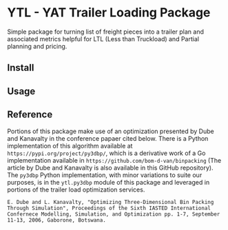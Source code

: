 # YTL - YAT Trailer Loading Package

Simple package for turning list of freight pieces into a trailer plan and
associated metrics helpful for LTL (Less than Truckload) and Partial planning 
and pricing.


## Install

## Usage

## Reference

Portions of this package make use of an optimization presented by Dube and Kanavalty in the conference papaer cited below.  There is a Python implementation of this algorithm available at `https://pypi.org/project/py3dbp/`, which is a derivative work of a Go implementation available in `https://github.com/bom-d-van/binpacking` (The article by Dube and Kanavalty is also available in this GitHub repository).  The `py3dbp` Python implementation, with minor variations to suite our purposes, is in the `ytl.py3dbp` module of this package and leveraged in portions of the trailer load optimization services.

```
E. Dube and L. Kanavalty, "Optimizing Three-Dimensional Bin Packing Through Simulation", Proceedings of the Sixth IASTED International Confernece Modelling, Simulation, and Optimization pp. 1-7, September 11-13, 2006, Gaborone, Botswana.
```
